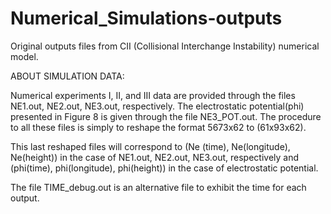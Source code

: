 # Numerical_Simulations-outputs
Original outputs files from CII (Collisional Interchange Instability) numerical model.

ABOUT SIMULATION DATA:

Numerical experiments I, II, and III data are provided through the files NE1.out, NE2.out, NE3.out, respectively.
The electrostatic potential(phi) presented in Figure 8 is given through the file NE3_POT.out.
The procedure to all these files is simply to reshape the format 5673x62 to (61x93x62).

This last reshaped files will correspond to (Ne (time), Ne(longitude), Ne(height)) in the case of NE1.out, NE2.out, NE3.out, respectively and (phi(time), phi(longitude), phi(height)) in the case of electrostatic potential.

The file TIME_debug.out is an alternative file to exhibit the time for each output.
